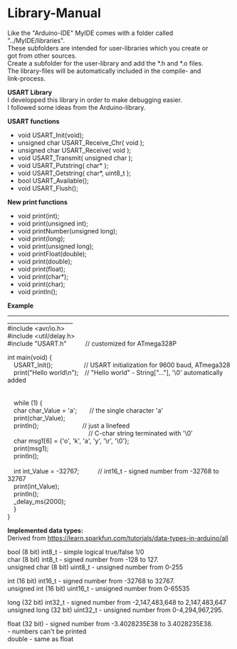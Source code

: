 # Library-Manual<br>
Like the "Arduino-IDE" MyIDE comes with a folder called "../MyIDE/libraries".<br>
These subfolders are intended for user-libraries which you create or<br>
got from other sources.<br>
Create a subfolder for the user-library and add the *.h and *.o files.<br>
The library-files will be automatically included in the compile- and<br>
link-process.<br>

**USART Library**<br>
I developped this library in order to make debugging easier.<br>
I followed some ideas from the Arduino-library.<br>

**USART functions<br>**
* void USART_Init(void);<br>
* unsigned char USART_Receive_Chr( void );<br>
* unsigned char USART_Receive( void );<br>
* void USART_Transmit( unsigned char );<br>
* void USART_Putstring( char* );<br>
* void USART_Getstring( char*, uint8_t );<br>
* bool USART_Available();<br>
* void USART_Flush();<br>

**New print functions<br>**
* void print(int);<br>
* void print(unsigned int);<br>
* void printNumber(unsigned long);<br>
* void print(long);<br>
* void print(unsigned long);<br>
* void printFloat(double);<br>
* void print(double);<br>
* void print(float);<br>
* void print(char*);<br>
* void print(char);<br>
* void println();<br>

**Example<br>**
_____________________________________________________________________________________________________<br>
#include &lt;avr/io.h&gt;<br>
#include &lt;util/delay.h&gt;<br>
#include "USART.h"&ensp;&ensp;&ensp;&ensp;&emsp;// customized for ATmega328P<br>

int main(void) {<br>
&emsp;USART_Init();&emsp;&emsp;&emsp;&emsp;&emsp;// USART initialization for 9600 baud, ATmega328<br>
&emsp;print("Hello world\n");&emsp;// "Hello world" - String["..."], '\0' automatically added<br>
<br>	   
&emsp;while (1) {<br>
&emsp;char char_Value = 'a';&emsp;&emsp;// the single character 'a'<br>
&emsp;print(char_Value);<br>
&emsp;println();&emsp;&emsp;&emsp;&emsp;&emsp;&emsp;&emsp;// just a linefeed<br>
&emsp;&emsp;&emsp;&emsp;&emsp;&emsp;&emsp;&emsp;&emsp;&emsp;&emsp;&emsp;&emsp;// C-char string terminated with '\0'<br>
&emsp;char msg1[6] = {'o', 'k', 'a', 'y', '\r', '\0'};<br>
&emsp;print(msg1);<br>
&emsp;println();<br>
<br>
&emsp;int int_Value = -32767;&emsp;&emsp;&emsp;// int16_t - signed number from -32768 to 32767<br>
&emsp;print(int_Value);<br>
&emsp;println();<br>
&emsp;_delay_ms(2000); <br>
&emsp;}<br>
}<br>		

**Implemented data types:<br>**
Derived from https://learn.sparkfun.com/tutorials/data-types-in-arduino/all<br>

bool (8 bit)           int8_t    - simple logical true/false 1/0<br>
char (8 bit)           int8_t    - signed number from -128 to 127. <br>
unsigned char (8 bit)  uint8_t   - unsigned number from 0-255<br>

int (16 bit)           int16_t  - signed number from -32768 to 32767.<br>
unsigned int (16 bit)  uint16_t - unsigned number from 0-65535<br> 

long (32 bit)          int32_t  - signed number from -2,147,483,648 to 2,147,483,647<br>
unsigned long (32 bit) uint32_t - unsigned number from 0-4,294,967,295.<br>

float (32 bit)                  - signed number from -3.4028235E38 to 3.4028235E38.<br>
								- numbers can't be printed<br>
double 							- same as float<br> 



